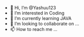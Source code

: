 - 👋 Hi, I’m @Yashuu123
- 👀 I’m interested in Coding
- 🌱 I’m currently learning JAVA
- 💞️ I’m looking to collaborate on ...
- 📫 How to reach me ...

<!---
Yashuu123/Yashuu123 is a ✨ special ✨ repository because its `README.md` (this file) appears on your GitHub profile.
You can click the Preview link to take a look at your changes.
--->
